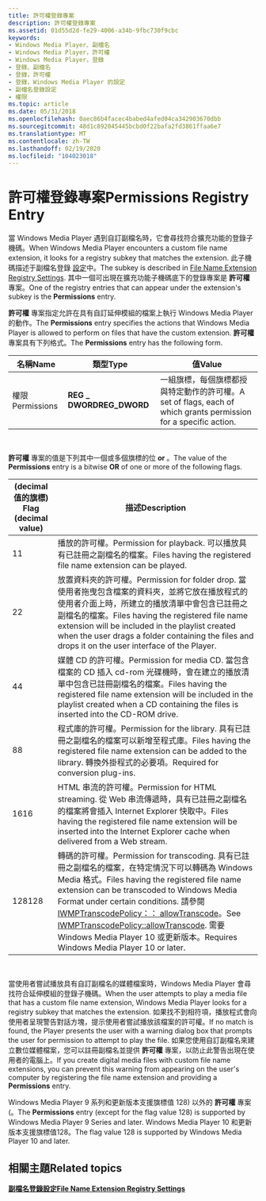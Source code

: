```yaml
---
title: 許可權登錄專案
description: 許可權登錄專案
ms.assetid: 01d55d2d-fe29-4006-a34b-9fbc730f9cbc
keywords:
- Windows Media Player、副檔名
- Windows Media Player，許可權
- Windows Media Player，登錄
- 登錄、副檔名
- 登錄，許可權
- 登錄，Windows Media Player 的設定
- 副檔名登錄設定
- 權限
ms.topic: article
ms.date: 05/31/2018
ms.openlocfilehash: 0aec86b4facec4babed4afed04ca342903670dbb
ms.sourcegitcommit: 48d1c892045445bcbd0f22bafa2fd3861ffaa6e7
ms.translationtype: MT
ms.contentlocale: zh-TW
ms.lasthandoff: 02/19/2020
ms.locfileid: "104023018"
---
```

# <a name="permissions-registry-entry"></a><span data-ttu-id="18084-111">許可權登錄專案</span><span class="sxs-lookup"><span data-stu-id="18084-111">Permissions Registry Entry</span></span>

<span data-ttu-id="18084-112">當 Windows Media Player 遇到自訂副檔名時，它會尋找符合擴充功能的登錄子機碼。</span><span class="sxs-lookup"><span data-stu-id="18084-112">When Windows Media Player encounters a custom file name extension, it looks for a registry subkey that matches the extension.</span></span> <span data-ttu-id="18084-113">此子機碼描述于副檔名登錄 [設定](file-name-extension-registry-settings.md)中。</span><span class="sxs-lookup"><span data-stu-id="18084-113">The subkey is described in [File Name Extension Registry Settings](file-name-extension-registry-settings.md).</span></span> <span data-ttu-id="18084-114">其中一個可出現在擴充功能子機碼底下的登錄專案是 **許可權** 專案。</span><span class="sxs-lookup"><span data-stu-id="18084-114">One of the registry entries that can appear under the extension's subkey is the **Permissions** entry.</span></span>

<span data-ttu-id="18084-115">**許可權** 專案指定允許在具有自訂延伸模組的檔案上執行 Windows Media Player 的動作。</span><span class="sxs-lookup"><span data-stu-id="18084-115">The **Permissions** entry specifies the actions that Windows Media Player is allowed to perform on files that have the custom extension.</span></span> <span data-ttu-id="18084-116">**許可權** 專案具有下列格式。</span><span class="sxs-lookup"><span data-stu-id="18084-116">The **Permissions** entry has the following form.</span></span>



| <span data-ttu-id="18084-117">名稱</span><span class="sxs-lookup"><span data-stu-id="18084-117">Name</span></span>        | <span data-ttu-id="18084-118">類型</span><span class="sxs-lookup"><span data-stu-id="18084-118">Type</span></span>           | <span data-ttu-id="18084-119">值</span><span class="sxs-lookup"><span data-stu-id="18084-119">Value</span></span>                                                                  |
|-------------|----------------|------------------------------------------------------------------------|
| <span data-ttu-id="18084-120">權限</span><span class="sxs-lookup"><span data-stu-id="18084-120">Permissions</span></span> | <span data-ttu-id="18084-121">**REG \_ DWORD**</span><span class="sxs-lookup"><span data-stu-id="18084-121">**REG\_DWORD**</span></span> | <span data-ttu-id="18084-122">一組旗標，每個旗標都授與特定動作的許可權。</span><span class="sxs-lookup"><span data-stu-id="18084-122">A set of flags, each of which grants permission for a specific action.</span></span> |



 

<span data-ttu-id="18084-123">**許可權** 專案的值是下列其中一個或多個旗標的位 **or** 。</span><span class="sxs-lookup"><span data-stu-id="18084-123">The value of the **Permissions** entry is a bitwise **OR** of one or more of the following flags.</span></span>



| <span data-ttu-id="18084-124"> (decimal 值的旗標) </span><span class="sxs-lookup"><span data-stu-id="18084-124">Flag (decimal value)</span></span> | <span data-ttu-id="18084-125">描述</span><span class="sxs-lookup"><span data-stu-id="18084-125">Description</span></span>                                                                                                                                                                                                                                                                   |
|----------------------|-------------------------------------------------------------------------------------------------------------------------------------------------------------------------------------------------------------------------------------------------------------------------------|
| <span data-ttu-id="18084-126">1</span><span class="sxs-lookup"><span data-stu-id="18084-126">1</span></span>                    | <span data-ttu-id="18084-127">播放的許可權。</span><span class="sxs-lookup"><span data-stu-id="18084-127">Permission for playback.</span></span> <span data-ttu-id="18084-128">可以播放具有已註冊之副檔名的檔案。</span><span class="sxs-lookup"><span data-stu-id="18084-128">Files having the registered file name extension can be played.</span></span>                                                                                                                                                                                       |
| <span data-ttu-id="18084-129">2</span><span class="sxs-lookup"><span data-stu-id="18084-129">2</span></span>                    | <span data-ttu-id="18084-130">放置資料夾的許可權。</span><span class="sxs-lookup"><span data-stu-id="18084-130">Permission for folder drop.</span></span> <span data-ttu-id="18084-131">當使用者拖曳包含檔案的資料夾，並將它放在播放程式的使用者介面上時，所建立的播放清單中會包含已註冊之副檔名的檔案。</span><span class="sxs-lookup"><span data-stu-id="18084-131">Files having the registered file name extension will be included in the playlist created when the user drags a folder containing the files and drops it on the user interface of the Player.</span></span>                                                      |
| <span data-ttu-id="18084-132">4</span><span class="sxs-lookup"><span data-stu-id="18084-132">4</span></span>                    | <span data-ttu-id="18084-133">媒體 CD 的許可權。</span><span class="sxs-lookup"><span data-stu-id="18084-133">Permission for media CD.</span></span> <span data-ttu-id="18084-134">當包含檔案的 CD 插入 cd-rom 光碟機時，會在建立的播放清單中包含已註冊副檔名的檔案。</span><span class="sxs-lookup"><span data-stu-id="18084-134">Files having the registered file name extension will be included in the playlist created when a CD containing the files is inserted into the CD-ROM drive.</span></span>                                                                                           |
| <span data-ttu-id="18084-135">8</span><span class="sxs-lookup"><span data-stu-id="18084-135">8</span></span>                    | <span data-ttu-id="18084-136">程式庫的許可權。</span><span class="sxs-lookup"><span data-stu-id="18084-136">Permission for the library.</span></span> <span data-ttu-id="18084-137">具有已註冊之副檔名的檔案可以新增至程式庫。</span><span class="sxs-lookup"><span data-stu-id="18084-137">Files having the registered file name extension can be added to the library.</span></span> <span data-ttu-id="18084-138">轉換外掛程式的必要項。</span><span class="sxs-lookup"><span data-stu-id="18084-138">Required for conversion plug-ins.</span></span>                                                                                                                                    |
| <span data-ttu-id="18084-139">16</span><span class="sxs-lookup"><span data-stu-id="18084-139">16</span></span>                   | <span data-ttu-id="18084-140">HTML 串流的許可權。</span><span class="sxs-lookup"><span data-stu-id="18084-140">Permission for HTML streaming.</span></span> <span data-ttu-id="18084-141">從 Web 串流傳遞時，具有已註冊之副檔名的檔案將會插入 Internet Explorer 快取中。</span><span class="sxs-lookup"><span data-stu-id="18084-141">Files having the registered file name extension will be inserted into the Internet Explorer cache when delivered from a Web stream.</span></span>                                                                                                            |
| <span data-ttu-id="18084-142">128</span><span class="sxs-lookup"><span data-stu-id="18084-142">128</span></span>                  | <span data-ttu-id="18084-143">轉碼的許可權。</span><span class="sxs-lookup"><span data-stu-id="18084-143">Permission for transcoding.</span></span> <span data-ttu-id="18084-144">具有已註冊之副檔名的檔案，在特定情況下可以轉碼為 Windows Media 格式。</span><span class="sxs-lookup"><span data-stu-id="18084-144">Files having the registered file name extension can be transcoded to Windows Media Format under certain conditions.</span></span> <span data-ttu-id="18084-145">請參閱 [IWMPTranscodePolicy：： allowTranscode](/previous-versions/windows/desktop/api/wmpservices/nf-wmpservices-iwmptranscodepolicy-allowtranscode)。</span><span class="sxs-lookup"><span data-stu-id="18084-145">See [IWMPTranscodePolicy::allowTranscode](/previous-versions/windows/desktop/api/wmpservices/nf-wmpservices-iwmptranscodepolicy-allowtranscode).</span></span> <span data-ttu-id="18084-146">需要 Windows Media Player 10 或更新版本。</span><span class="sxs-lookup"><span data-stu-id="18084-146">Requires Windows Media Player 10 or later.</span></span> |



 

<span data-ttu-id="18084-147">當使用者嘗試播放具有自訂副檔名的媒體檔案時，Windows Media Player 會尋找符合延伸模組的登錄子機碼。</span><span class="sxs-lookup"><span data-stu-id="18084-147">When the user attempts to play a media file that has a custom file name extension, Windows Media Player looks for a registry subkey that matches the extension.</span></span> <span data-ttu-id="18084-148">如果找不到相符項，播放程式會向使用者呈現警告對話方塊，提示使用者嘗試播放該檔案的許可權。</span><span class="sxs-lookup"><span data-stu-id="18084-148">If no match is found, the Player presents the user with a warning dialog box that prompts the user for permission to attempt to play the file.</span></span> <span data-ttu-id="18084-149">如果您使用自訂副檔名來建立數位媒體檔案，您可以註冊副檔名並提供 **許可權** 專案，以防止此警告出現在使用者的電腦上。</span><span class="sxs-lookup"><span data-stu-id="18084-149">If you create digital media files with custom file name extensions, you can prevent this warning from appearing on the user's computer by registering the file name extension and providing a **Permissions** entry.</span></span>

<span data-ttu-id="18084-150">Windows Media Player 9 系列和更新版本支援旗標值 128) 以外的 **許可權** 專案 (。</span><span class="sxs-lookup"><span data-stu-id="18084-150">The **Permissions** entry (except for the flag value 128) is supported by Windows Media Player 9 Series and later.</span></span> <span data-ttu-id="18084-151">Windows Media Player 10 和更新版本支援旗標值128。</span><span class="sxs-lookup"><span data-stu-id="18084-151">The flag value 128 is supported by Windows Media Player 10 and later.</span></span>

## <a name="related-topics"></a><span data-ttu-id="18084-152">相關主題</span><span class="sxs-lookup"><span data-stu-id="18084-152">Related topics</span></span>

<dl> <dt>

[<span data-ttu-id="18084-153">**副檔名登錄設定**</span><span class="sxs-lookup"><span data-stu-id="18084-153">**File Name Extension Registry Settings**</span></span>](file-name-extension-registry-settings.md)
</dt> </dl>

 

 




